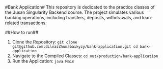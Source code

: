 #Bank Application#
This repository is dedicated to the practice classes of the Jusan Singularity Backend course. The project simulates various banking operations, including transfers, deposits, withdrawals, and loan-related transactions.

##How to run##
1. Clone the Repository:
`git clone git@github.com:dilnazZhumabaikyzy/bank-application.git
cd bank-application`
2. Navigate to the Compiled Classes:
`cd out/production/bank-application`
3. Run the Application:
`java Main`
